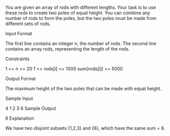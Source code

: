 You are given an array of rods with different lengths. Your task is to use these rods to create two poles of equal height. You can combine any number of rods to form the poles, but the two poles must be made from different sets of rods.

Input Format

The first line contains an integer n, the number of rods.
The second line contains an array rods, representing the length of the rods.

Constraints

1 <= n <= 20
1 <= rods[i] <= 1000
sum(rods[i]) <= 5000

Output Format

The maximum height of the two poles that can be made with equal height.

Sample Input 

4 
1 2 3 6
Sample Output 

6
Explanation 

We have two disjoint subsets {1,2,3} and {6}, which have the same sum = 6.
